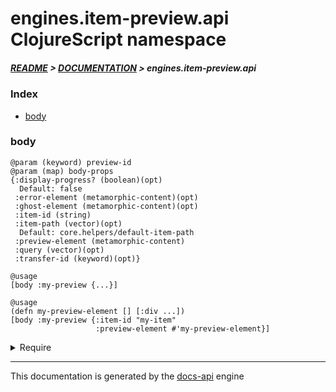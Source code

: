 
# engines.item-preview.api ClojureScript namespace

##### [README](../../../../README.md) > [DOCUMENTATION](../../../COVER.md) > engines.item-preview.api

### Index

- [body](#body)

### body

```
@param (keyword) preview-id
@param (map) body-props
{:display-progress? (boolean)(opt)
  Default: false
 :error-element (metamorphic-content)(opt)
 :ghost-element (metamorphic-content)(opt)
 :item-id (string)
 :item-path (vector)(opt)
  Default: core.helpers/default-item-path
 :preview-element (metamorphic-content)
 :query (vector)(opt)
 :transfer-id (keyword)(opt)}
```

```
@usage
[body :my-preview {...}]
```

```
@usage
(defn my-preview-element [] [:div ...])
[body :my-preview {:item-id "my-item"
                   :preview-element #'my-preview-element}]
```

<details>
<summary>Require</summary>

```
(ns my-namespace (:require [engines.item-preview.api :refer [body]]))

(engines.item-preview.api/body ...)
(body                          ...)
```

</details>

---

This documentation is generated by the [docs-api](https://github.com/bithandshake/docs-api) engine

